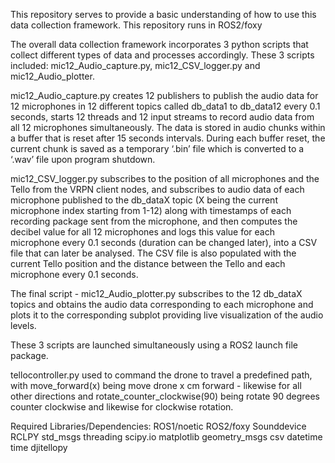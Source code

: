 This repository serves to provide a basic understanding of how to use this data collection framework. This repository runs in ROS2/foxy

The overall data collection framework incorporates 3 python scripts that collect different types of data and processes accordingly. 
These 3 scripts included: mic12_Audio_capture.py, mic12_CSV_logger.py and mic12_Audio_plotter. 

mic12_Audio_capture.py creates 12 publishers to publish the audio data for 12 microphones in 12 different topics called db_data1 to db_data12 every 0.1 seconds, starts 12 threads and 12 input streams to record audio data from all 12 microphones simultaneously. 
The data is stored in audio chunks within a buffer that is reset after 15 seconds intervals. 
During each buffer reset, the current chunk is saved as a temporary ‘.bin’ file which is converted to a ‘.wav’ file upon program shutdown. 

mic12_CSV_logger.py subscribes to the position of all microphones and the Tello from the VRPN client nodes, and subscribes to audio data of each microphone published to the db_dataX topic (X being the current microphone index starting from 1-12) along with timestamps of each recording package sent from the microphone, 
and then computes the decibel value for all 12 microphones and logs this value for each microphone every 0.1 seconds (duration can be changed later), into a CSV file that can later be analysed. The CSV file is also populated with the current Tello position and the distance between the Tello and each microphone every 0.1 seconds.

The final script - mic12_Audio_plotter.py subscribes to the 12 db_dataX topics and obtains the audio data corresponding to each microphone and plots it to the corresponding subplot providing live visualization of the audio levels.

These 3 scripts are launched simultaneously using a ROS2 launch file package.

tellocontroller.py used to command the drone to travel a predefined path, with move_forward(x) being move drone x cm forward - likewise for all other directions and rotate_counter_clockwise(90) being rotate 90 degrees counter clockwise and likewise for clockwise rotation.

Required Libraries/Dependencies:
ROS1/noetic
ROS2/foxy
Sounddevice
RCLPY
std_msgs
threading
scipy.io
matplotlib
geometry_msgs
csv
datetime
time
djitellopy
